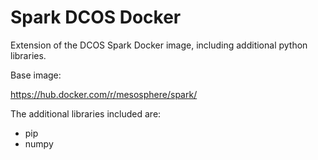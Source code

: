 # Spark DCOS Docker

Extension of the DCOS Spark Docker image, including additional python libraries.

Base image:

https://hub.docker.com/r/mesosphere/spark/
 
The additional libraries included are:
 
* pip 
* numpy
